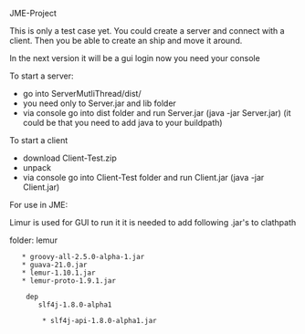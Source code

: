 JME-Project

This is only a test case yet. You could create a server and connect with a client. Then you be able to create an ship and move it around. 

In the next version it will be a gui login 
now you need your console

To start a server:

* go into ServerMutliThread/dist/
* you need only to Server.jar and lib folder
* via console go into dist folder and run Server.jar (java -jar Server.jar)
(it could be that you need to add java to your buildpath)

To start a client

* download Client-Test.zip
* unpack
* via console go into Client-Test folder and run Client.jar (java -jar Client.jar)





For use in JME:

Limur is used for GUI to run it it is needed to add following .jar's to clathpath

folder: lemur 


       * groovy-all-2.5.0-alpha-1.jar        
       * guava-21.0.jar        
       * lemur-1.10.1.jar        
       * lemur-proto-1.9.1.jar

        dep 
           slf4j-1.8.0-alpha1
        
            * slf4j-api-1.8.0-alpha1.jar
                

